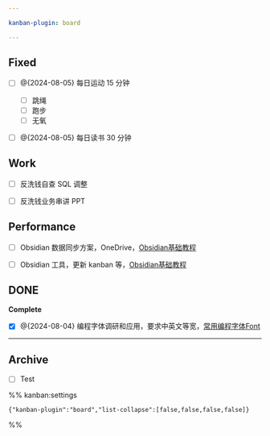 ```yaml
---

kanban-plugin: board

---
```


## Fixed

- [ ] @{2024-08-05} 每日运动 15 分钟
	- [ ] 跳绳
	- [ ] 跑步
	- [ ] 无氧
- [ ] @{2024-08-05} 每日读书 30 分钟


## Work

- [ ] 反洗钱自查 SQL 调整
- [ ] 反洗钱业务串讲 PPT


## Performance

- [ ] Obsidian 数据同步方案，OneDrive，[Obsidian基础教程](learning/tools/Obsidian基础教程.md)
- [ ] Obsidian 工具，更新 kanban 等，[Obsidian基础教程](learning/tools/Obsidian基础教程.md)


## DONE

**Complete**
- [x] @{2024-08-04} 编程字体调研和应用，要求中英文等宽，[常用编程字体Font](work/tools/Other/常用编程字体Font.md)


***

## Archive

- [ ] Test

%% kanban:settings
```
{"kanban-plugin":"board","list-collapse":[false,false,false,false]}
```
%%